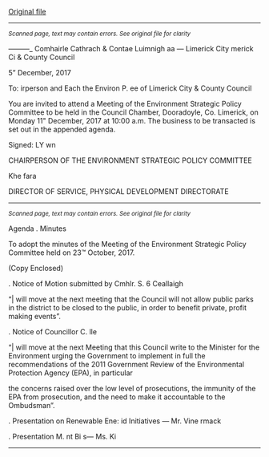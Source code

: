 [Original file](https://www.limerick.ie/sites/default/files/media/documents/2017-12/11th%20December%202017%20Notice%20and%20Agenda%20Env%20SPC.pdf)

---
*<small>Scanned page, text may contain errors. See original file for clarity</small>*  

_—_——_ Comhairle Cathrach
& Contae Luimnigh
aa — Limerick City
merick Ci
& County Council

5” December, 2017

To: irperson and Each the Environ P. ee of
Limerick City & County Council

You are invited to attend a Meeting of the Environment Strategic Policy Committee to be
held in the Council Chamber, Dooradoyle, Co. Limerick, on Monday 11" December, 2017 at
10:00 a.m. The business to be transacted is set out in the appended agenda.

Signed: LY wn

CHAIRPERSON OF THE ENVIRONMENT STRATEGIC POLICY COMMITTEE

Khe fara

DIRECTOR OF SERVICE,
PHYSICAL DEVELOPMENT DIRECTORATE


---
*<small>Scanned page, text may contain errors. See original file for clarity</small>*  

Agenda
. Minutes

To adopt the minutes of the Meeting of the Environment Strategic Policy Committee
held on 23™ October, 2017.

(Copy Enclosed)

. Notice of Motion submitted by Cmhlr. S. 6 Ceallaigh

“| will move at the next meeting that the Council will not allow public parks in the district
to be closed to the public, in order to benefit private, profit making events”.

. Notice of Councillor C. lle

“| will move at the next Meeting that this Council write to the Minister for the
Environment urging the Government to implement in full the recommendations of the
2011 Government Review of the Environmental Protection Agency (EPA), in particular

the concerns raised over the low level of prosecutions, the immunity of the EPA from
prosecution, and the need to make it accountable to the Ombudsman”.

. Presentation on Renewable Ene: id Initiatives — Mr. Vine rmack

. Presentation M. nt Bi s— Ms. Ki


---
